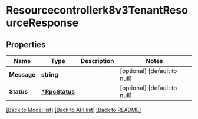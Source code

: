 # Resourcecontrollerk8v3TenantResourceResponse

## Properties
Name | Type | Description | Notes
------------ | ------------- | ------------- | -------------
**Message** | **string** |  | [optional] [default to null]
**Status** | [***RpcStatus**](rpcStatus.md) |  | [optional] [default to null]

[[Back to Model list]](../README.md#documentation-for-models) [[Back to API list]](../README.md#documentation-for-api-endpoints) [[Back to README]](../README.md)

